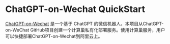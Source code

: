 # ChatGPT-on-Wechat QuickStart
[ChatGPT-on-Wechat](https://github.com/kx-Huang/ChatGPT-on-WeChat) 是一个基于 ChatGPT 的微信机器人。本项目从ChatGPT-on-WeChat GitHub项目创建一个计算巢私有化部署服务。使用计算巢服务，用户可以快捷部署ChatGPT-on-Wechat到阿里云上。